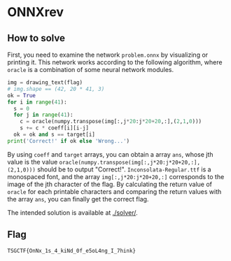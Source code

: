 # ONNXrev

## How to solve

First, you need to examine 
the network `problem.onnx` by visualizing or printing it.
This network works according to the following algorithm, where `oracle` is 
a combination of some neural network modules.

```python
img = drawing_text(flag)
# img.shape == (42, 20 * 41, 3)
ok = True
for i in range(41):
  s = 0
  for j in range(41):
    c = oracle(numpy.transpose(img[:,j*20:j*20+20,:],(2,1,0)))
    s += c * coeff[i][i-j]
  ok = ok and s == target[i]
print('Correct!' if ok else 'Wrong...')
```

By using `coeff` and `target` arrays,
you can obtain a array `ans`, whose jth value is the value 
`oracle(numpy.transpose(img[:,j*20:j*20+20,:],(2,1,0)))` should be
 to output "Correct!".
`Inconsolata-Regular.ttf` is a monospaced font, and 
the array `img[:,j*20:j*20+20,:]` corresponds to the image of the jth character of the flag.
By calculating the return value of 
`oracle`
for each printable characters and comparing 
the return values with the array `ans`, you can finally get the correct flag.

The intended solution is available at [./solver/](solver).
## Flag

`TSGCTF{OnNx_1s_4_kiNd_0f_e5oL4ng_I_7hink}`
